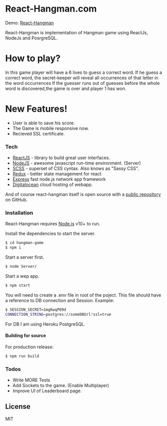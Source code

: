# React-Hangman.com
Demo: [React-Hangman]

React-Hangman is implementation of Hangman game using ReactJs, NodeJs and PosrgreSQL.

# How to play? 
In this game player will have a 6 lives to guess a correct word. If he guess a correct word, the secret-keeper will reveal all occurrences of that letter in the word occurrences If the guesser runs out of guesses before the whole word is discovered,the game is over and player 1 has won.

# New Features!

  - User is able to save his score.
  - The Game is mobile responsive now.
  - Recieved SSL certificate. 





### Tech


* [ReactJS] - library to build great user interfaces.
* [NodeJS] - awesome javascript run-time environment. (Server)
* [SCSS] - superset of CSS cyntax. Also knows as "Sassy CSS".
* [Redux] - better state management for react
* [Express] fast node.js network app framework
* [Digitalocean] cloud hosting of webapp.


And of course react-hangman itself is open source with a [public repository]
 on GitHub.

### Installation

React-Hangman requires [Node.js](https://nodejs.org/) v10+ to run.

Install the dependencies to start the server.

```sh
$ cd hangman-game
$ npm i
```

Start a server first.
```sh
$ node Server/
```
Start a wep app.
```sh
$ npm start
```
You will need to create a .env file in root of the poject.
This file should have a reference to DB connection and Session.
Example:
```sh
$ SESSION_SECRET=1mgKwqP09d
CONNECTION_STRING=postgres://someDBUrl?ssl=true

```
For DB I am using Heroku PostgreSQL.


#### Building for source
For production release:
```sh
$ npm run build
```

### Todos

 - Write MORE Tests
 - Add Sockets to the game. (Enable Multiplayer)
 - Improve UI of Leaderboard page.

License
----

MIT

   [ReactJS]: <https://reactjs.org/>
   [Nodejs]: <https://nodejs.org/en/>
   [scss]: <https://sass-lang.com/>
   [df1]: <http://daringfireball.net/projects/markdown/>
   [markdown-it]: <https://github.com/markdown-it/markdown-it>
   [Redux]: <https://redux.js.org/>
   [express]: <http://expressjs.com>
   [digitalocean]:<https://m.do.co/c/0168372e4d12>
   [public repository]:<https://github.com/afiliptsov/hangman-game>
   [react-hangman]:<https://react-hangman.com>



